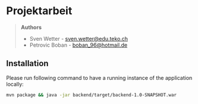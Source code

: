 # Projektarbeit

> **Authors** 
>
> -  Sven Wetter 	- sven.wetter@edu.teko.ch
> -  Petrovic Boban	 - boban_96@hotmail.de



## Installation

Please run following command to have a running instance of the application locally:

```bash
mvn package && java -jar backend/target/backend-1.0-SNAPSHOT.war
```

